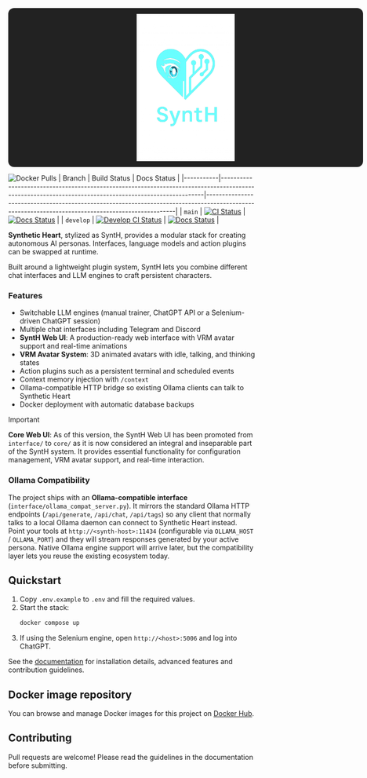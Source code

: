 <div align="center">
   <div style="background: #222; border-radius: 12px; padding: 12px; width: 700px; height: 300px; display: flex; align-items: center; justify-content: center; margin: 0 auto;">
      <img src="docs/res/synth_logo.png" alt="Synthetic Heart Logo" style="max-width: 100%; max-height: 100%; object-fit: contain;" />
   </div>
</div>

![Docker Pulls](https://img.shields.io/docker/pulls/xargonwan/synthetic_heart)
| Branch    | Build Status                                                                                                                                         | Docs Status                                                                                                                                      |
|-----------|------------------------------------------------------------------------------------------------------------------------------------------------------|--------------------------------------------------------------------------------------------------------------------------------------------------|
| `main`    | [![CI Status](https://img.shields.io/github/actions/workflow/status/XargonWan/Synthetic_Heart/build-release.yml)](https://github.com/XargonWan/Synthetic_Heart/actions)      | [![Docs Status](https://readthedocs.org/projects/synthetic-heart/badge/?version=latest)](https://synthetic-heart.readthedocs.io/en/latest/?badge=latest) |
| `develop` | [![Develop CI Status](https://img.shields.io/github/actions/workflow/status/XargonWan/Synthetic_Heart/build-release.yml?branch=develop)](https://github.com/XargonWan/Synthetic_Heart/actions) | [![Docs Status](https://readthedocs.org/projects/synthetic-heart/badge/?version=latest)](https://synthetic-heart.readthedocs.io/en/latest/?badge=latest) |

**Synthetic Heart**, stylized as SyntH, provides a modular stack for creating autonomous AI personas. Interfaces, language models and action plugins can be swapped at runtime.

Built around a lightweight plugin system, SyntH lets you combine different chat interfaces and LLM engines to craft persistent characters.

### Features

- Switchable LLM engines (manual trainer, ChatGPT API or a Selenium-driven ChatGPT session)
- Multiple chat interfaces including Telegram and Discord
- **SyntH Web UI**: A production-ready web interface with VRM avatar support and real-time animations
- **VRM Avatar System**: 3D animated avatars with idle, talking, and thinking states
- Action plugins such as a persistent terminal and scheduled events
- Context memory injection with `/context`
- Ollama-compatible HTTP bridge so existing Ollama clients can talk to Synthetic Heart
- Docker deployment with automatic database backups

> [!IMPORTANT]
> **Core Web UI**: As of this version, the SyntH Web UI has been promoted from `interface/` to `core/` as it is now considered an integral and inseparable part of the SyntH system. It provides essential functionality for configuration management, VRM avatar support, and real-time interaction.


### Ollama Compatibility

The project ships with an **Ollama-compatible interface** (`interface/ollama_compat_server.py`). It mirrors the standard Ollama HTTP endpoints (`/api/generate`, `/api/chat`, `/api/tags`) so any client that normally talks to a local Ollama daemon can connect to Synthetic Heart instead. Point your tools at `http://<synth-host>:11434` (configurable via `OLLAMA_HOST` / `OLLAMA_PORT`) and they will stream responses generated by your active persona. Native Ollama engine support will arrive later, but the compatibility layer lets you reuse the existing ecosystem today.

## Quickstart

1. Copy `.env.example` to `.env` and fill the required values.
2. Start the stack:
   ```bash
   docker compose up
   ```
3. If using the Selenium engine, open `http://<host>:5006` and log into ChatGPT.

See the [documentation](https://synthetic-heart.readthedocs.io) for installation details, advanced features and contribution guidelines.

## Docker image repository
You can browse and manage Docker images for this project on [Docker Hub](https://hub.docker.com/repository/docker/xargonwan/synthetic_heart).

## Contributing

Pull requests are welcome! Please read the guidelines in the documentation before submitting.
